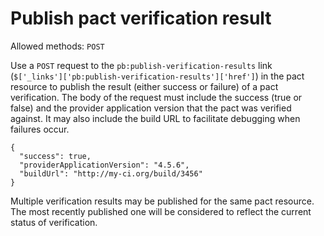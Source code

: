 # Publish pact verification result

Allowed methods: `POST`

Use a `POST` request to the `pb:publish-verification-results` link (`$['_links']['pb:publish-verification-results']['href']`) in the pact resource to publish the result (either success or failure) of a pact verification. The body of the request must include the success (true or false) and the provider application version that the pact was verified against. It may also include the build URL to facilitate debugging when failures occur.

    {
      "success": true,
      "providerApplicationVersion": "4.5.6",
      "buildUrl": "http://my-ci.org/build/3456"
    }

Multiple verification results may be published for the same pact resource. The most recently published one will be considered to reflect the current status of verification.
